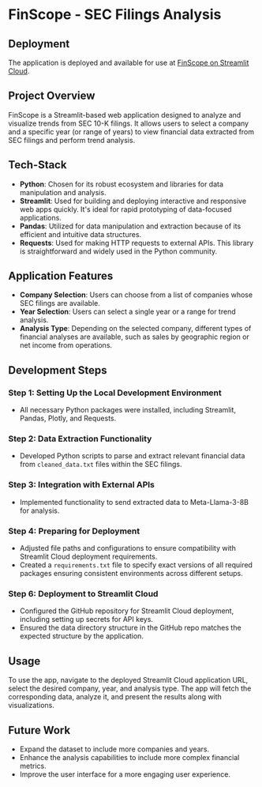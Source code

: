 # FinScope - SEC Filings Analysis

## Deployment
The application is deployed and available for use at [FinScope on Streamlit Cloud](https://finscope.streamlit.app/).

## Project Overview
FinScope is a Streamlit-based web application designed to analyze and visualize trends from SEC 10-K filings. It allows users to select a company and a specific year (or range of years) to view financial data extracted from SEC filings and perform trend analysis.

## Tech-Stack
- **Python**: Chosen for its robust ecosystem and libraries for data manipulation and analysis.
- **Streamlit**: Used for building and deploying interactive and responsive web apps quickly. It's ideal for rapid prototyping of data-focused applications.
- **Pandas**: Utilized for data manipulation and extraction because of its efficient and intuitive data structures.
- **Requests**: Used for making HTTP requests to external APIs. This library is straightforward and widely used in the Python community.

## Application Features
- **Company Selection**: Users can choose from a list of companies whose SEC filings are available.
- **Year Selection**: Users can select a single year or a range for trend analysis.
- **Analysis Type**: Depending on the selected company, different types of financial analyses are available, such as sales by geographic region or net income from operations.

## Development Steps

### Step 1: Setting Up the Local Development Environment
- All necessary Python packages were installed, including Streamlit, Pandas, Plotly, and Requests.

### Step 2: Data Extraction Functionality
- Developed Python scripts to parse and extract relevant financial data from `cleaned_data.txt` files within the SEC filings.

### Step 3: Integration with External APIs
- Implemented functionality to send extracted data to Meta-Llama-3-8B for analysis.

### Step 4: Preparing for Deployment
- Adjusted file paths and configurations to ensure compatibility with Streamlit Cloud deployment requirements.
- Created a `requirements.txt` file to specify exact versions of all required packages ensuring consistent environments across different setups.

### Step 6: Deployment to Streamlit Cloud
- Configured the GitHub repository for Streamlit Cloud deployment, including setting up secrets for API keys.
- Ensured the data directory structure in the GitHub repo matches the expected structure by the application.

## Usage
To use the app, navigate to the deployed Streamlit Cloud application URL, select the desired company, year, and analysis type. The app will fetch the corresponding data, analyze it, and present the results along with visualizations.

## Future Work
- Expand the dataset to include more companies and years.
- Enhance the analysis capabilities to include more complex financial metrics.
- Improve the user interface for a more engaging user experience.

